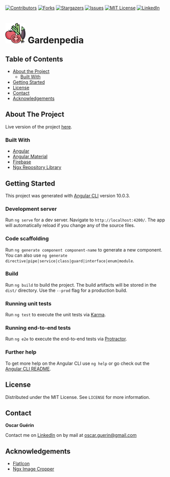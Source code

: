 [![Contributors][contributors-shield]][contributors-url]
[![Forks][forks-shield]][forks-url]
[![Stargazers][stars-shield]][stars-url]
[![Issues][issues-shield]][issues-url]
[![MIT License][license-shield]][license-url]
[![LinkedIn][linkedin-shield]][linkedin-url]

# ![alt text](https://raw.githubusercontent.com/oscar-guerin/garden/develop/src/assets/gardenpedia_64.png "Gardenpedia") Gardenpedia

## Table of Contents

* [About the Project](#about-the-project)
  * [Built With](#built-with)
* [Getting Started](#getting-started)
* [License](#license)
* [Contact](#contact)
* [Acknowledgements](#acknowledgements)

## About The Project

Live version of the project [here](https://garden-f5683.firebaseapp.com/).

### Built With
* [Angular](https://angular.io/)
* [Angular Material](https://material.angular.io/)
* [Firebase](https://firebase.google.com/)
* [Ngx Repository Library](https://www.npmjs.com/package/@witty-services/ngx-repository)

## Getting Started

This project was generated with [Angular CLI](https://github.com/angular/angular-cli) version 10.0.3.

### Development server

Run `ng serve` for a dev server. Navigate to `http://localhost:4200/`. The app will automatically reload if you change any of the source files.

### Code scaffolding

Run `ng generate component component-name` to generate a new component. You can also use `ng generate directive|pipe|service|class|guard|interface|enum|module`.

### Build

Run `ng build` to build the project. The build artifacts will be stored in the `dist/` directory. Use the `--prod` flag for a production build.

### Running unit tests

Run `ng test` to execute the unit tests via [Karma](https://karma-runner.github.io).

### Running end-to-end tests

Run `ng e2e` to execute the end-to-end tests via [Protractor](http://www.protractortest.org/).

### Further help

To get more help on the Angular CLI use `ng help` or go check out the [Angular CLI README](https://github.com/angular/angular-cli/blob/master/README.md).

## License

Distributed under the MIT License. See `LICENSE` for more information.

## Contact

**Oscar Guérin**

Contact me on [LinkedIn](https://www.linkedin.com/in/oscar-gu%C3%A9rin-97816413b/) on by mail at oscar.guerin@gmail.com

## Acknowledgements
* [FlatIcon](http://flaticon.com)
* [Ngx Image Cropper](https://www.npmjs.com/package/ngx-image-cropper)

<!-- MARKDOWN LINKS & IMAGES -->
[contributors-shield]: https://img.shields.io/github/contributors/othneildrew/Best-README-Template.svg?style=flat-square
[contributors-url]: https://github.com/oscar-guerin/garden/graphs/contributors
[forks-shield]: https://img.shields.io/github/forks/othneildrew/Best-README-Template.svg?style=flat-square
[forks-url]: https://github.com/oscar-guerin/garden/network/members
[stars-shield]: https://img.shields.io/github/stars/othneildrew/Best-README-Template.svg?style=flat-square
[stars-url]: https://github.com/oscar-guerin/garden/stargazers
[issues-shield]: https://img.shields.io/github/issues/othneildrew/Best-README-Template.svg?style=flat-square
[issues-url]: https://github.com/oscar-guerin/garden/issues
[license-shield]: https://img.shields.io/github/license/othneildrew/Best-README-Template.svg?style=flat-square
[license-url]: https://github.com/oscar-guerin/garden/blob/master/LICENSE.md
[linkedin-shield]: https://img.shields.io/badge/-LinkedIn-black.svg?style=flat-square&logo=linkedin&colorB=555
[linkedin-url]: https://www.linkedin.com/in/oscar-gu%C3%A9rin-97816413b/

